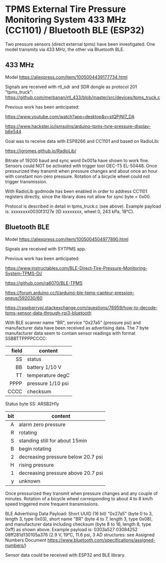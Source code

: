 # TPMS External Tire Pressure Monitoring System 433 MHz (CC1101) / Bluetooth BLE (ESP32)

Two pressure sensors (direct external tpms) have been investigated. One model transmits via 433 MHz, the other via Bluetooth BLE.

## 433 MHz
Model https://aliexpress.com/item/1005004439177734.html

Signals are received with rtl_sdr and SDR dongle as protocol 201 "tpms_truck":
https://github.com/merbanan/rtl_433/blob/master/src/devices/tpms_truck.c

Previous work has been anticipated:

https://www.youtube.com/watch?app=desktop&v=stQPjNI7_DA

https://www.hackster.io/jsmsolns/arduino-tpms-tyre-pressure-display-b6e544

Goal was to receive data with ESP8266 and CC1101 and based on RadioLib:

https://jgromes.github.io/RadioLib/

Bitrate of 19200 baud and sync word 0x001a have shown to work fine. Sensors could NOT be activated with trigger tool OEC-T5 EL-50448. Once pressurized they transmit when pressure changes and about once an hour with constant non-zero pressure. Rotation of a bicycle wheel could not trigger transmission.

With RadioLib godmode has been enabled in order to address CC1101 registers directly, since the library does not allow for sync byte = 0x00.

Protocol is described in detail in tpms_truck.c (see above). Example payload is: xxxxxxxx0030f3127e (ID xxxxxxxx, wheel 0, 243 kPa, 18°C).

## Bluetooth BLE
Model https://aliexpress.com/item/1005004504977890.html

Signals are received with SYTPMS app.

Previous work has been anticipated:

https://www.instructables.com/BLE-Direct-Tire-Pressure-Monitoring-System-TPMS-Di/

https://github.com/ra6070/BLE-TPMS

https://forum.arduino.cc/t/arduino-ble-tpms-capteur-pression-pneus/592030/60

https://raspberrypi.stackexchange.com/questions/76959/how-to-decode-tpms-sensor-data-through-rpi3-bluetooth

With BLE scanner name "BR", service "0x27a5" (pressure psi) and manufacturer data have been received as advertising data. The 7 byte manufacturer data seem to contain sensor readings with format SSBBTTPPPPCCCC:

|field|content|
|---:|-------|
|SS|status|
|BB|battery 1/10 V|
|TT|temperature degC|
|PPPP|pressure 1/10 psi|
|CCCC|checksum|

Status byte SS: ARSB2H1y

|bit|content|
|--:|-------|
|A|alarm zero pressure|
|R|rotating|
|S|standing still for about 15min|
|B|begin rotating|
|2|decreasing pressure below 20.7 psi|
|H|rising pressure|
|1|decreasing pressure above 20.7 psi|
|y|unknown|

Once pressurized they transmit when pressure changes and any couple of minutes. Rotation of a bicycle wheel corresponding to about 4 to 8 km/h speed triggered more frequent transmissions.

BLE Advertising Data Payload: Short UUID (16 bit) "0x27a5" (byte 0 to 3, length 3, type 0x03), short name "BR" (byte 4 to 7, length 3, type 0x08), and manufacturer data including checksum (byte 8 to 16, length 8, type 0xff) as shown above. Example payload is: 0303a527 03084252 08ff281d130105a376 (2.9 V, 19°C, 11.6 psi, 3 AD structures: see Assigned Numbers Document https://www.bluetooth.com/specifications/assigned-numbers/)

Sensor data could be received with ESP32 and BLE library.
